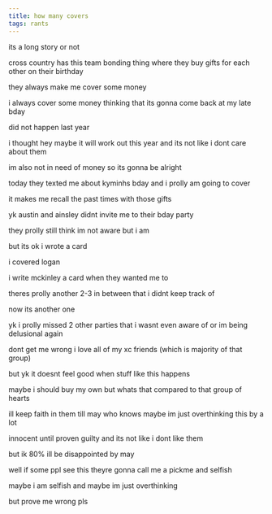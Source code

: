 ```yaml
---
title: how many covers
tags: rants
---
```


its a long story or not

cross country has this team bonding thing where they buy gifts for each other on their birthday

they always make me cover some money

i always cover some money thinking that its gonna come back at my late bday

did not happen last year

i thought hey maybe it will work out this year and its not like i dont care about them

im also not in need of money so its gonna be alright

today they texted me about kyminhs bday and i prolly am going to cover

it makes me recall the past times with those gifts

yk austin and ainsley didnt invite me to their bday party

they prolly still think im not aware but i am

but its ok i wrote a card

i covered logan

i write mckinley a card when they wanted me to

theres prolly another 2-3 in between that i didnt keep track of

now its another one

yk i prolly missed 2 other parties that i wasnt even aware of or im being delusional again

dont get me wrong i love all of my xc friends (which is majority of that group)

but yk it doesnt feel good when stuff like this happens

maybe i should buy my own but whats that compared to that group of hearts

ill keep faith in them till may who knows maybe im just overthinking this by a lot

innocent until proven guilty and its not like i dont like them

but ik 80% ill be disappointed by may

well if some ppl see this theyre gonna call me a pickme and selfish

maybe i am selfish and maybe im just overthinking

but prove me wrong pls

